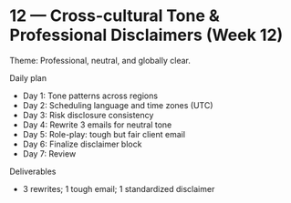 # 12 — Cross-cultural Tone & Professional Disclaimers (Week 12)

Theme: Professional, neutral, and globally clear.

Daily plan
- Day 1: Tone patterns across regions
- Day 2: Scheduling language and time zones (UTC)
- Day 3: Risk disclosure consistency
- Day 4: Rewrite 3 emails for neutral tone
- Day 5: Role-play: tough but fair client email
- Day 6: Finalize disclaimer block
- Day 7: Review

Deliverables
- 3 rewrites; 1 tough email; 1 standardized disclaimer
